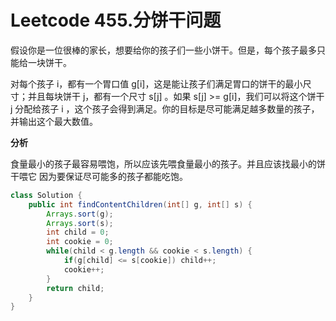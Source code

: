 # Leetcode 455.分饼干问题

假设你是一位很棒的家长，想要给你的孩子们一些小饼干。但是，每个孩子最多只能给一块饼干。

对每个孩子 i，都有一个胃口值 g[i]，这是能让孩子们满足胃口的饼干的最小尺寸；并且每块饼干 j，都有一个尺寸 s[j] 。如果 s[j] >= g[i]，我们可以将这个饼干 j 分配给孩子 i ，这个孩子会得到满足。你的目标是尽可能满足越多数量的孩子，并输出这个最大数值。

**分析**

食量最小的孩子最容易喂饱，所以应该先喂食量最小的孩子。并且应该找最小的饼干喂它
因为要保证尽可能多的孩子都能吃饱。

```java
class Solution {
    public int findContentChildren(int[] g, int[] s) {
        Arrays.sort(g);
        Arrays.sort(s);
        int child = 0;
        int cookie = 0;
        while(child < g.length && cookie < s.length) {
            if(g[child] <= s[cookie]) child++;
            cookie++;
        }
        return child;
    }
}
```
